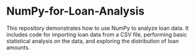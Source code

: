 # NumPy-for-Loan-Analysis
This repository demonstrates how to use NumPy to analyze loan data. It includes code for importing loan data from a CSV file, performing basic statistical analysis on the data, and exploring the distribution of loan amounts.
